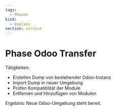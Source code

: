 ```yaml
---
tags:
  - Phasen
kind:
  - explain
section: service
---
```

# Phase Odoo Transfer

Tätigkeiten:

* Erstellen Dump von bestehender Odoo-Instanz
* Import Dump in neuer Umgebung
* Prüfen Kompatiblität der Module
* Entfernen und Hinzufügen von Modulen

Ergebnis: Neue Odoo-Umgebung steht bereit.
